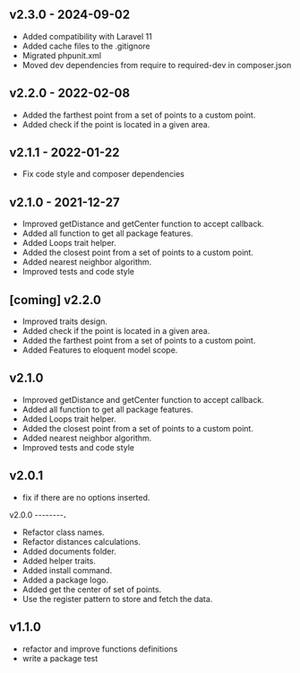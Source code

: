 ## v2.3.0 - 2024-09-02

- Added compatibility with Laravel 11
- Added cache files to the .gitignore
- Migrated phpunit.xml
- Moved dev dependencies from require to required-dev in composer.json

## v2.2.0 - 2022-02-08

- Added the farthest point from a set of points to a custom point.
- Added check if the point is located in a given area.

## v2.1.1 - 2022-01-22

- Fix code style and composer dependencies

## v2.1.0 - 2021-12-27

- Improved getDistance and getCenter function to accept callback.
- Added all function to get all package features.
- Added Loops trait helper.
- Added the closest point from a set of points to a custom point.
- Added nearest neighbor algorithm.
- Improved tests and code style

## [coming] v2.2.0

- Improved traits design.
- Added check if the point is located in a given area.
- Added the farthest point from a set of points to a custom point.
- Added Features to eloquent model scope.

## v2.1.0

- Improved getDistance and getCenter function to accept callback.
- Added all function to get all package features.
- Added Loops trait helper.
- Added the closest point from a set of points to a custom point.
- Added nearest neighbor algorithm.
- Improved tests and code style

## v2.0.1

- fix if there are no options inserted.

v2.0.0
--------،

- Refactor class names.
- Refactor distances calculations.
- Added documents folder.
- Added helper traits.
- Added install command.
- Added a package logo.
- Added get the center of set of points.
- Use the register pattern to store and fetch the data.

## v1.1.0

- refactor and improve functions definitions
- write a package test
